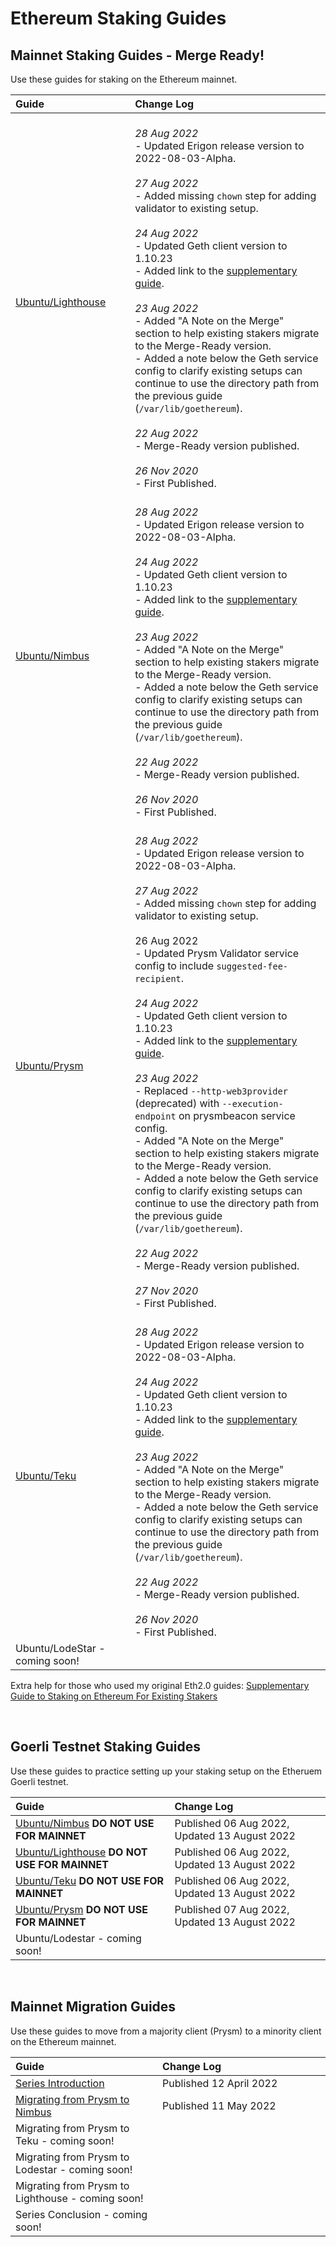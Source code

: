
# Ethereum Staking Guides #

## Mainnet Staking Guides - Merge Ready! ##

Use these guides for staking on the Ethereum mainnet.

| Guide <img width=345/> | Change Log <img width=400/> |
| :--------- | :---------- |
| [Ubuntu/Lighthouse](https://someresat.medium.com/guide-to-staking-on-ethereum-ubuntu-lighthouse-773f5d982e03) | <br> *28 Aug 2022* <br> - Updated Erigon release version to 2022-08-03-Alpha. <br><br> *27 Aug 2022* <br> - Added missing `chown` step for adding validator to existing setup. <br><br> *24 Aug 2022* <br> - Updated Geth client version to 1.10.23 <br> - Added link to the [supplementary guide](https://someresat.medium.com/supplementary-guide-to-staking-on-ethereum-for-existing-stakers-57493678a460). <br><br> *23 Aug 2022* <br> - Added "A Note on the Merge" section to help existing stakers migrate to the Merge-Ready version. <br> - Added a note below the Geth service config to clarify existing setups can continue to use the directory path from the previous guide (`/var/lib/goethereum`). <br><br> *22 Aug 2022* <br> - Merge-Ready version published. <br><br> *26 Nov 2020* <br> - First Published. |
| [Ubuntu/Nimbus](https://someresat.medium.com/guide-to-staking-on-ethereum-ubuntu-nimbus-31f56657ea8f) | <br> *28 Aug 2022* <br> - Updated Erigon release version to 2022-08-03-Alpha. <br><br> *24 Aug 2022* <br> - Updated Geth client version to 1.10.23 <br> - Added link to the [supplementary guide](https://someresat.medium.com/supplementary-guide-to-staking-on-ethereum-for-existing-stakers-57493678a460). <br><br> *23 Aug 2022* <br> - Added "A Note on the Merge" section to help existing stakers migrate to the Merge-Ready version. <br> - Added a note below the Geth service config to clarify existing setups can continue to use the directory path from the previous guide (`/var/lib/goethereum`). <br><br> *22 Aug 2022* <br> - Merge-Ready version published. <br><br> *26 Nov 2020* <br> - First Published. |
| [Ubuntu/Prysm](https://someresat.medium.com/guide-to-staking-on-ethereum-ubuntu-prysm-581fb1969460) | <br> *28 Aug 2022* <br> - Updated Erigon release version to 2022-08-03-Alpha. <br><br> *27 Aug 2022* <br> - Added missing `chown` step for adding validator to existing setup. <br><br> 26 Aug 2022 <br> - Updated Prysm Validator service config to include `suggested-fee-recipient`. <br><br> *24 Aug 2022* <br> - Updated Geth client version to 1.10.23 <br> - Added link to the [supplementary guide](https://someresat.medium.com/supplementary-guide-to-staking-on-ethereum-for-existing-stakers-57493678a460). <br><br> *23 Aug 2022* <br> - Replaced `--http-web3provider` (deprecated) with `--execution-endpoint` on prysmbeacon service config. <br> - Added "A Note on the Merge" section to help existing stakers migrate to the Merge-Ready version. <br> - Added a note below the Geth service config to clarify existing setups can continue to use the directory path from the previous guide (`/var/lib/goethereum`). <br><br> *22 Aug 2022* <br> - Merge-Ready version published. <br><br> *27 Nov 2020* <br> - First Published. |
| [Ubuntu/Teku](https://someresat.medium.com/guide-to-staking-on-ethereum-ubuntu-teku-f09ecd9ef2ee) | <br> *28 Aug 2022* <br> - Updated Erigon release version to 2022-08-03-Alpha. <br><br> *24 Aug 2022* <br> - Updated Geth client version to 1.10.23 <br> - Added link to the [supplementary guide](https://someresat.medium.com/supplementary-guide-to-staking-on-ethereum-for-existing-stakers-57493678a460). <br><br> *23 Aug 2022* <br> - Added "A Note on the Merge" section to help existing stakers migrate to the Merge-Ready version. <br> - Added a note below the Geth service config to clarify existing setups can continue to use the directory path from the previous guide (`/var/lib/goethereum`). <br><br> *22 Aug 2022* <br> - Merge-Ready version published. <br><br> *26 Nov 2020* <br> - First Published. |
| Ubuntu/LodeStar - coming soon! | |

Extra help for those who used my original Eth2.0 guides: [Supplementary Guide to Staking on Ethereum For Existing Stakers](https://someresat.medium.com/supplementary-guide-to-staking-on-ethereum-for-existing-stakers-57493678a460)

<br/>

## Goerli Testnet Staking Guides ##

Use these guides to practice setting up your staking setup on the Etheruem Goerli testnet.

| Guide <img width=345/> | Change Log <img width=400/> |
| :---- | :--------- |
| [Ubuntu/Nimbus](https://someresat.medium.com/guide-to-staking-on-ethereum-ubuntu-goerli-nimbus-3b0e2c0c6e0e) **DO NOT USE FOR MAINNET** | Published 06 Aug 2022, Updated 13 August 2022 |
| [Ubuntu/Lighthouse](https://someresat.medium.com/guide-to-staking-on-ethereum-ubuntu-g%C3%B6erli-lighthouse-8d0a2a811e6e) **DO NOT USE FOR MAINNET** | Published 06 Aug 2022, Updated 13 August 2022 |
| [Ubuntu/Teku](https://someresat.medium.com/guide-to-staking-on-ethereum-ubuntu-g%C3%B6erli-teku-6512b26f1372) **DO NOT USE FOR MAINNET** | Published 06 Aug 2022, Updated 13 August 2022 |
| [Ubuntu/Prysm](https://someresat.medium.com/guide-to-staking-on-ethereum-ubuntu-goerli-prysm-4a640794e8b5) **DO NOT USE FOR MAINNET** | Published 07 Aug 2022, Updated 13 August 2022 |
| Ubuntu/Lodestar - coming soon! | |

<br/>

## Mainnet Migration Guides ##

Use these guides to move from a majority client (Prysm) to a minority client on the Ethereum mainnet.

| Guide <img width=345/> | Change Log <img width=400/> |
| :---- | :--------- |
| [Series Introduction](https://someresat.medium.com/ethereum-staker-migration-guides-introduction-45505079b1f0) | Published 12 April 2022 |
| [Migrating from Prysm to Nimbus](https://someresat.medium.com/ethereum-staker-migration-guide-migrating-from-prysm-to-nimbus-b802a7dcb31e) | Published 11 May 2022 |
| Migrating from Prysm to Teku - coming soon! | |
| Migrating from Prysm to Lodestar - coming soon! | |
| Migrating from Prysm to Lighthouse - coming soon! | |
| Series Conclusion - coming soon! | |

